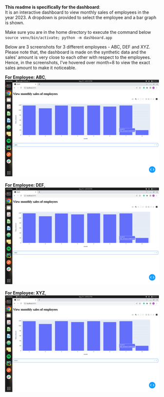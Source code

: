 **This readme is specifically for the dashboard**:<br>
It is an interactive dashboard to view monthly sales of employees in the year 2023. A dropdown is provided to select the employee and a bar graph is shown.<br>

Make sure you are in the home directory to execute the command below<br>
`source venv/bin/activate; python -m dashboard.app`<br>

Below are 3 screenshots for 3 different employees - ABC, DEF and XYZ.<br>
Please note that, the dashboard is made on the synthetic data and the sales' amount is very close to each other with respect to the employees. Hence, in the screenshots, I've hovered over month=8 to view the exact sales amount to make it noticeable.<br>

**For Employee: ABC**,<br>
![Dashboard_ABC](../output_images/Dashboard_ABC.png)<br><br>
**For Employee: DEF**,<br>
![Dashboard_DEF](../output_images/Dashboard_DEF.png)<br><br>
**For Employee: XYZ**,<br>
![Dashboard_XYZ](../output_images/Dashboard_XYZ.png)
